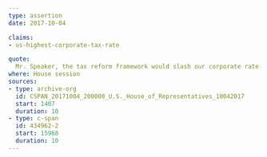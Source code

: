 ```yaml
---
type: assertion
date: 2017-10-04

claims:
- us-highest-corporate-tax-rate

quote:
  Mr. Speaker, the tax reform framework would slash our corporate rate from the highest in the world at 35% to a competitive 20%.
where: House session
sources:
- type: archive-org
  id: CSPAN_20171004_200000_U.S._House_of_Representatives_10042017
  start: 1407
  duration: 10
- type: c-span
  id: 434962-2
  start: 15968
  duration: 10
---
```

